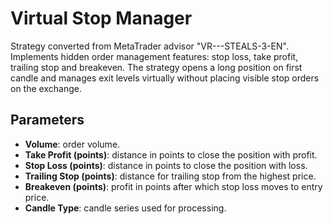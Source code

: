 # Virtual Stop Manager

Strategy converted from MetaTrader advisor "VR---STEALS-3-EN". Implements hidden order management features: stop loss, take profit, trailing stop and breakeven. The strategy opens a long position on first candle and manages exit levels virtually without placing visible stop orders on the exchange.

## Parameters
- **Volume**: order volume.
- **Take Profit (points)**: distance in points to close the position with profit.
- **Stop Loss (points)**: distance in points to close the position with loss.
- **Trailing Stop (points)**: distance for trailing stop from the highest price.
- **Breakeven (points)**: profit in points after which stop loss moves to entry price.
- **Candle Type**: candle series used for processing.
